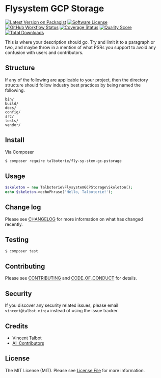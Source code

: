 # Flysystem GCP Storage

[![Latest Version on Packagist][ico-version]][link-packagist]
[![Software License][ico-license]](LICENSE.md)
[![GitHub Workflow Status][ico-github]][link-github]
[![Coverage Status][ico-scrutinizer]][link-scrutinizer]
[![Quality Score][ico-code-quality]][link-code-quality]
[![Total Downloads][ico-downloads]][link-downloads]

This is where your description should go. Try and limit it to a paragraph or two, and maybe throw in a mention of what
PSRs you support to avoid any confusion with users and contributors.

## Structure

If any of the following are applicable to your project, then the directory structure should follow industry best practices by being named the following.

```
bin/        
build/
docs/
config/
src/
tests/
vendor/
```


## Install

Via Composer

``` bash
$ composer require talboterie/fly-sy-stem-gc-pstorage
```

## Usage

``` php
$skeleton = new Talboterie\FlysystemGCPStorage\Skeleton();
echo $skeleton->echoPhrase('Hello, Talboterie!');
```

## Change log

Please see [CHANGELOG](CHANGELOG.md) for more information on what has changed recently.

## Testing

``` bash
$ composer test
```

## Contributing

Please see [CONTRIBUTING](.github/CONTRIBUTING.md) and [CODE_OF_CONDUCT](.github/CODE_OF_CONDUCT.md) for details.

## Security

If you discover any security related issues, please email `vincent@talbot.ninja` instead of using the issue tracker.

## Credits

- [Vincent Talbot][link-author]
- [All Contributors][link-contributors]

## License

The MIT License (MIT). Please see [License File](LICENSE.md) for more information.

[ico-version]: https://img.shields.io/packagist/v/talboterie/fly-sy-stem-gc-pstorage.svg?style=flat-square
[ico-license]: https://img.shields.io/badge/license-MIT-brightgreen.svg?style=flat-square
[ico-github]: https://img.shields.io/github/workflow/status/talboterie/flysystem-gcp-storage/run-tests?style=flat-square
[ico-scrutinizer]: https://img.shields.io/scrutinizer/coverage/g/talboterie/fly-sy-stem-gc-pstorage.svg?style=flat-square
[ico-code-quality]: https://img.shields.io/scrutinizer/g/talboterie/fly-sy-stem-gc-pstorage.svg?style=flat-square
[ico-downloads]: https://img.shields.io/packagist/dt/talboterie/fly-sy-stem-gc-pstorage.svg?style=flat-square

[link-packagist]: https://packagist.org/packages/talboterie/fly-sy-stem-gc-pstorage
[link-github]: https://github.com/talboterie/fly-sy-stem-gc-pstorage/actions
[link-scrutinizer]: https://scrutinizer-ci.com/g/talboterie/fly-sy-stem-gc-pstorage/code-structure
[link-code-quality]: https://scrutinizer-ci.com/g/talboterie/fly-sy-stem-gc-pstorage
[link-downloads]: https://packagist.org/packages/talboterie/fly-sy-stem-gc-pstorage
[link-author]: https://github.com/vtalbot
[link-contributors]: ../../contributors
